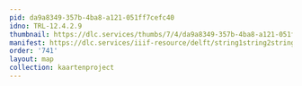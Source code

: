 ```yaml
---
pid: da9a8349-357b-4ba8-a121-051ff7cefc40
idno: TRL-12.4.2.9
thumbnail: https://dlc.services/thumbs/7/4/da9a8349-357b-4ba8-a121-051ff7cefc40/full/400,339/0/default.jpg
manifest: https://dlc.services/iiif-resource/delft/string1string2string3/kaartenproject-2007/TRL-12.4.2.9
order: '741'
layout: map
collection: kaartenproject
---
```

